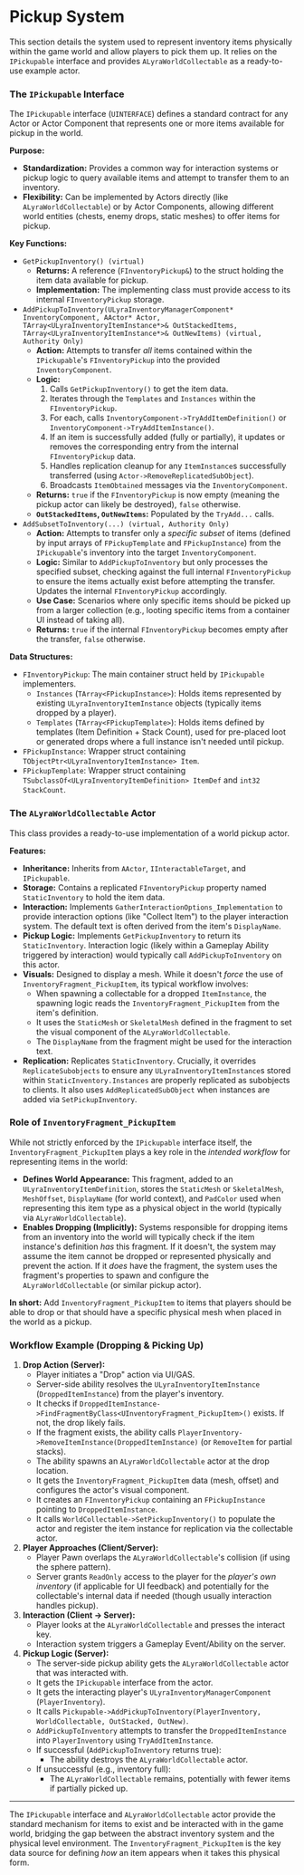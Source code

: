# Pickup System

This section details the system used to represent inventory items physically within the game world and allow players to pick them up. It relies on the `IPickupable` interface and provides `ALyraWorldCollectable` as a ready-to-use example actor.

### The `IPickupable` Interface

The `IPickupable` interface (`UINTERFACE`) defines a standard contract for any Actor or Actor Component that represents one or more items available for pickup in the world.

**Purpose:**

* **Standardization:** Provides a common way for interaction systems or pickup logic to query available items and attempt to transfer them to an inventory.
* **Flexibility:** Can be implemented by Actors directly (like `ALyraWorldCollectable`) or by Actor Components, allowing different world entities (chests, enemy drops, static meshes) to offer items for pickup.

**Key Functions:**

* `GetPickupInventory() (virtual)`
  * **Returns:** A reference (`FInventoryPickup&`) to the struct holding the item data available for pickup.
  * **Implementation:** The implementing class must provide access to its internal `FInventoryPickup` storage.
* `AddPickupToInventory(ULyraInventoryManagerComponent* InventoryComponent, AActor* Actor, TArray<ULyraInventoryItemInstance*>& OutStackedItems, TArray<ULyraInventoryItemInstance*>& OutNewItems) (virtual, Authority Only)`
  * **Action:** Attempts to transfer _all_ items contained within the `IPickupable`'s `FInventoryPickup` into the provided `InventoryComponent`.
  * **Logic:**
    1. Calls `GetPickupInventory()` to get the item data.
    2. Iterates through the `Templates` and `Instances` within the `FInventoryPickup`.
    3. For each, calls `InventoryComponent->TryAddItemDefinition()` or `InventoryComponent->TryAddItemInstance()`.
    4. If an item is successfully added (fully or partially), it updates or removes the corresponding entry from the internal `FInventoryPickup` data.
    5. Handles replication cleanup for any `ItemInstance`s successfully transferred (using `Actor->RemoveReplicatedSubObject`).
    6. Broadcasts `ItemObtained` messages via the `InventoryComponent`.
  * **Returns:** `true` if the `FInventoryPickup` is now empty (meaning the pickup actor can likely be destroyed), `false` otherwise.
  * **`OutStackedItems`, `OutNewItems`:** Populated by the `TryAdd...` calls.
* `AddSubsetToInventory(...) (virtual, Authority Only)`
  * **Action:** Attempts to transfer only a _specific subset_ of items (defined by input arrays of `FPickupTemplate` and `FPickupInstance`) from the `IPickupable`'s inventory into the target `InventoryComponent`.
  * **Logic:** Similar to `AddPickupToInventory` but only processes the specified subset, checking against the full internal `FInventoryPickup` to ensure the items actually exist before attempting the transfer. Updates the internal `FInventoryPickup` accordingly.
  * **Use Case:** Scenarios where only specific items should be picked up from a larger collection (e.g., looting specific items from a container UI instead of taking all).
  * **Returns:** `true` if the internal `FInventoryPickup` becomes empty after the transfer, `false` otherwise.

**Data Structures:**

* `FInventoryPickup`: The main container struct held by `IPickupable` implementers.
  * `Instances` (`TArray<FPickupInstance>`): Holds items represented by existing `ULyraInventoryItemInstance` objects (typically items dropped by a player).
  * `Templates` (`TArray<FPickupTemplate>`): Holds items defined by templates (Item Definition + Stack Count), used for pre-placed loot or generated drops where a full instance isn't needed until pickup.
* `FPickupInstance`: Wrapper struct containing `TObjectPtr<ULyraInventoryItemInstance> Item`.
* `FPickupTemplate`: Wrapper struct containing `TSubclassOf<ULyraInventoryItemDefinition> ItemDef` and `int32 StackCount`.

### The `ALyraWorldCollectable` Actor

This class provides a ready-to-use implementation of a world pickup actor.

**Features:**

* **Inheritance:** Inherits from `AActor`, `IInteractableTarget`, and `IPickupable`.
* **Storage:** Contains a replicated `FInventoryPickup` property named `StaticInventory` to hold the item data.
* **Interaction:** Implements `GatherInteractionOptions_Implementation` to provide interaction options (like "Collect Item") to the player interaction system. The default text is often derived from the item's `DisplayName`.
* **Pickup Logic:** Implements `GetPickupInventory` to return its `StaticInventory`. Interaction logic (likely within a Gameplay Ability triggered by interaction) would typically call `AddPickupToInventory` on this actor.
* **Visuals:** Designed to display a mesh. While it doesn't _force_ the use of `InventoryFragment_PickupItem`, its typical workflow involves:
  * When spawning a collectable for a dropped `ItemInstance`, the spawning logic reads the `InventoryFragment_PickupItem` from the item's definition.
  * It uses the `StaticMesh` or `SkeletalMesh` defined in the fragment to set the visual component of the `ALyraWorldCollectable`.
  * The `DisplayName` from the fragment might be used for the interaction text.
* **Replication:** Replicates `StaticInventory`. Crucially, it overrides `ReplicateSubobjects` to ensure any `ULyraInventoryItemInstance`s stored within `StaticInventory.Instances` are properly replicated as subobjects to clients. It also uses `AddReplicatedSubObject` when instances are added via `SetPickupInventory`.

### Role of `InventoryFragment_PickupItem`

While not strictly enforced by the `IPickupable` interface itself, the `InventoryFragment_PickupItem` plays a key role in the _intended workflow_ for representing items in the world:

* **Defines World Appearance:** This fragment, added to an `ULyraInventoryItemDefinition`, stores the `StaticMesh` or `SkeletalMesh`, `MeshOffset`, `DisplayName` (for world context), and `PadColor` used when representing this item type as a physical object in the world (typically via `ALyraWorldCollectable`).
* **Enables Dropping (Implicitly):** Systems responsible for dropping items from an inventory into the world will typically check if the item instance's definition _has_ this fragment. If it doesn't, the system may assume the item cannot be dropped or represented physically and prevent the action. If it _does_ have the fragment, the system uses the fragment's properties to spawn and configure the `ALyraWorldCollectable` (or similar pickup actor).

**In short:** Add `InventoryFragment_PickupItem` to items that players should be able to drop or that should have a specific physical mesh when placed in the world as a pickup.

### Workflow Example (Dropping & Picking Up)

1. **Drop Action (Server):**
   * Player initiates a "Drop" action via UI/GAS.
   * Server-side ability resolves the `ULyraInventoryItemInstance` (`DroppedItemInstance`) from the player's inventory.
   * It checks if `DroppedItemInstance->FindFragmentByClass<UInventoryFragment_PickupItem>()` exists. If not, the drop likely fails.
   * If the fragment exists, the ability calls `PlayerInventory->RemoveItemInstance(DroppedItemInstance)` (or `RemoveItem` for partial stacks).
   * The ability spawns an `ALyraWorldCollectable` actor at the drop location.
   * It gets the `InventoryFragment_PickupItem` data (mesh, offset) and configures the actor's visual component.
   * It creates an `FInventoryPickup` containing an `FPickupInstance` pointing to `DroppedItemInstance`.
   * It calls `WorldCollectable->SetPickupInventory()` to populate the actor and register the item instance for replication via the collectable actor.
2. **Player Approaches (Client/Server):**
   * Player Pawn overlaps the `ALyraWorldCollectable`'s collision (if using the sphere pattern).
   * Server grants `ReadOnly` access to the player for the _player's own inventory_ (if applicable for UI feedback) and potentially for the collectable's internal data if needed (though usually interaction handles pickup).
3. **Interaction (Client -> Server):**
   * Player looks at the `ALyraWorldCollectable` and presses the interact key.
   * Interaction system triggers a Gameplay Event/Ability on the server.
4. **Pickup Logic (Server):**
   * The server-side pickup ability gets the `ALyraWorldCollectable` actor that was interacted with.
   * It gets the `IPickupable` interface from the actor.
   * It gets the interacting player's `ULyraInventoryManagerComponent` (`PlayerInventory`).
   * It calls `Pickupable->AddPickupToInventory(PlayerInventory, WorldCollectable, OutStacked, OutNew)`.
   * `AddPickupToInventory` attempts to transfer the `DroppedItemInstance` into `PlayerInventory` using `TryAddItemInstance`.
   * If successful (`AddPickupToInventory` returns true):
     * The ability destroys the `ALyraWorldCollectable` actor.
   * If unsuccessful (e.g., inventory full):
     * The `ALyraWorldCollectable` remains, potentially with fewer items if partially picked up.

***

The `IPickupable` interface and `ALyraWorldCollectable` actor provide the standard mechanism for items to exist and be interacted with in the game world, bridging the gap between the abstract inventory system and the physical level environment. The `InventoryFragment_PickupItem` is the key data source for defining _how_ an item appears when it takes this physical form.
